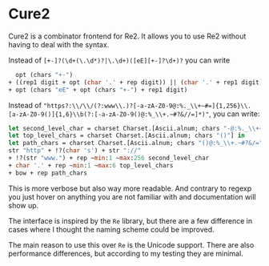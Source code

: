 # Cure2

Cure2 is a combinator frontend for Re2. It allows you to use Re2 without having
to deal with the syntax.

Instead of `[+-]?(\d+(\.\d*)?|\.\d+)([eE][+-]?\d+)?` you can write

```ocaml
  opt (chars "+-")
+ ((rep1 digit + opt (char '.' + rep digit)) || (char '.' + rep1 digit))
+ opt (chars "eE" + opt (chars "+-") + rep1 digit)
```

Instead of `"https?:\\/\\/(?:www\\.)?[-a-zA-Z0-9@:%._\\+~#=]{1,256}\\.[a-zA-Z0-9()]{1,6}\\b(?:[-a-zA-Z0-9()@:%_\\+.~#?&//=]*)"`,
you can write:
```ocaml
let second_level_char = charset Charset.[Ascii.alnum; chars "-@:%._\\+~#="] in
let top_level_chars = charset Charset.[Ascii.alnum; chars "()"] in
let path_chars = charset Charset.[Ascii.alnum; chars "()@:%_\\+.~#?&/="] in
str "http" + !?(char 's') + str "://"
+ !?(str "www.") + rep ~min:1 ~max:256 second_level_char
+ char '.' + rep ~min:1 ~max:6 top_level_chars
+ bow + rep path_chars
```

This is more verbose but also way more readable. And contrary to regexp you just
hover on anything you are not familiar with and documentation will show up.

The interface is inspired by the `Re` library, but there are a few difference in
cases where I thought the naming scheme could be improved.

The main reason to use this over `Re` is the Unicode support. There are also
performance differences, but according to my testing they are minimal.